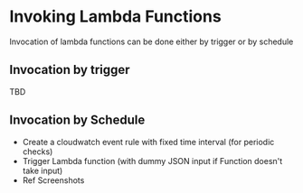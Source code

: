 # Invoking Lambda Functions

Invocation of lambda functions can be done either by trigger or by schedule

## Invocation by trigger

TBD

## Invocation by Schedule

- Create a cloudwatch event rule with fixed time interval (for periodic checks)
- Trigger Lambda function (with dummy JSON input if Function doesn't take input)
- Ref Screenshots
